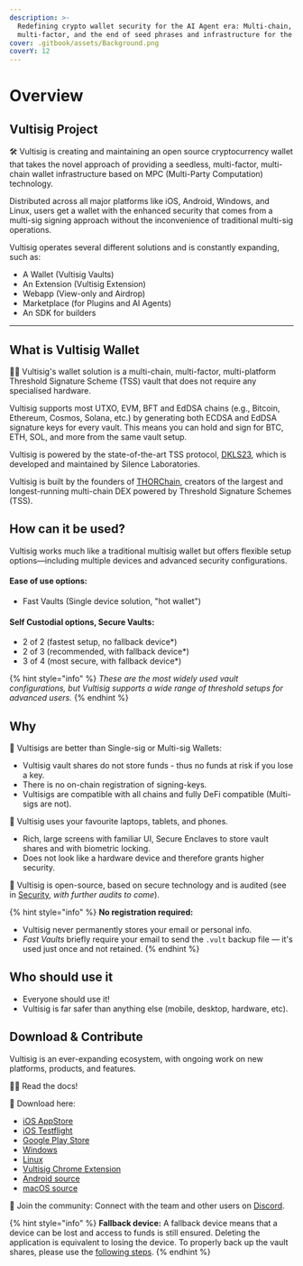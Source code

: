 ```yaml
---
description: >-
  Redefining crypto wallet security for the AI Agent era: Multi-chain,
  multi-factor, and the end of seed phrases and infrastructure for the bots
cover: .gitbook/assets/Background.png
coverY: 12
---
```


# Overview

## Vultisig Project

🛠 Vultisig is creating and maintaining an open source cryptocurrency wallet that takes the novel approach of providing a seedless, multi-factor, multi-chain wallet infrastructure based on MPC (Multi-Party Computation) technology.

Distributed across all major platforms like iOS, Android, Windows, and Linux, users get a wallet with the enhanced security that comes from a multi-sig signing approach without the inconvenience of traditional multi-sig operations.

Vultisig operates several different solutions and is constantly expanding, such as:

* A Wallet (Vultisig Vaults)
* An Extension (Vultisig Extension)
* Webapp (View-only and Airdrop)
* Marketplace (for Plugins and AI Agents)
* An SDK for builders

***

## What is Vultisig Wallet

🙋‍♀️ Vultisig's wallet solution is a multi-chain, multi-factor, multi-platform Threshold Signature Scheme (TSS) vault that does not require any specialised hardware.

Vultisig supports most UTXO, EVM, BFT and EdDSA chains (e.g., Bitcoin, Ethereum, Cosmos, Solana, etc.) by generating both ECDSA and EdDSA signature keys for every vault. This means you can hold and sign for BTC, ETH, SOL, and more from the same vault setup.

Vultisig is powered by the state-of-the-art TSS protocol, [DKLS23](https://github.com/silence-laboratories/dkls23), which is developed and maintained by Silence Laboratories.

Vultisig is built by the founders of [THORChain](https://thorchain.org), creators of the largest and longest-running multi-chain DEX powered by Threshold Signature Schemes (TSS).

## How can it be used?

Vultisig works much like a traditional multisig wallet but offers flexible setup options—including multiple devices and advanced security configurations.

#### Ease of use options:

* Fast Vaults (Single device solution, "hot wallet")

#### Self Custodial options, Secure Vaults:

* 2 of 2 (fastest setup, no fallback device\*)
* 2 of 3 (recommended, with fallback device\*)
* 3 of 4 (most secure, with fallback device\*)

{% hint style="info" %}
_These are the most widely used vault configurations, but Vultisig supports a wide range of threshold setups for advanced users._
{% endhint %}

## Why

🔮 Vultisigs are better than Single-sig or Multi-sig Wallets:

* Vultisig vault shares do not store funds - thus no funds at risk if you lose a key.
* There is no on-chain registration of signing-keys.
* Vultisigs are compatible with all chains and fully DeFi compatible (Multi-sigs are not).

📱 Vultisig uses your favourite laptops, tablets, and phones.

* Rich, large screens with familiar UI, Secure Enclaves to store vault shares and with biometric locking.
* Does not look like a hardware device and therefore grants higher security.

🌈 Vultisig is open-source, based on secure technology and is audited (see in [Security](other/security.md), _with further audits to come_).

{% hint style="info" %}
**No registration required:**

* Vultisig never permanently stores your email or personal info.
* _Fast Vaults_ briefly require your email to send the `.vult` backup file — it's used just once and not retained.
{% endhint %}

## Who should use it

* Everyone should use it!
* Vultisig is far safer than anything else (mobile, desktop, hardware, etc).

## Download & Contribute

Vultisig is an ever-expanding ecosystem, with ongoing work on new platforms, products, and features.

👩‍💻 Read the docs!

🍿 Download here:

* [iOS AppStore](https://apps.apple.com/us/app/vultisig/id6503023896)
* [iOS Testflight](https://testflight.apple.com/join/kpVufItl)
* [Google Play Store](https://play.google.com/store/apps/details?id=com.vultisig.wallet)
* [Windows](https://github.com/vultisig/vultisig-windows/releases)
* [Linux](https://github.com/vultisig/vultisig-windows/releases)
* [Vultisig Chrome Extension](https://chromewebstore.google.com/detail/vulticonnect/ggafhcdaplkhmmnlbfjpnnkepdfjaelb?authuser=0\&hl=en-GB)
* [Android source](https://github.com/vultisig/vultisig-android)
* [macOS source](https://github.com/vultisig/vultisig-ios)

💬 Join the community: Connect with the team and other users on [Discord](https://discord.com/invite/9wrAfNSRpS).

{% hint style="info" %}
**Fallback device:** A fallback device means that a device can be lost and access to funds is still ensured. Deleting the application is equivalent to losing the device. To properly back up the vault shares, please use the [following steps](vultisig-app-actions/managing-your-vault/vault-backup.md).
{% endhint %}
